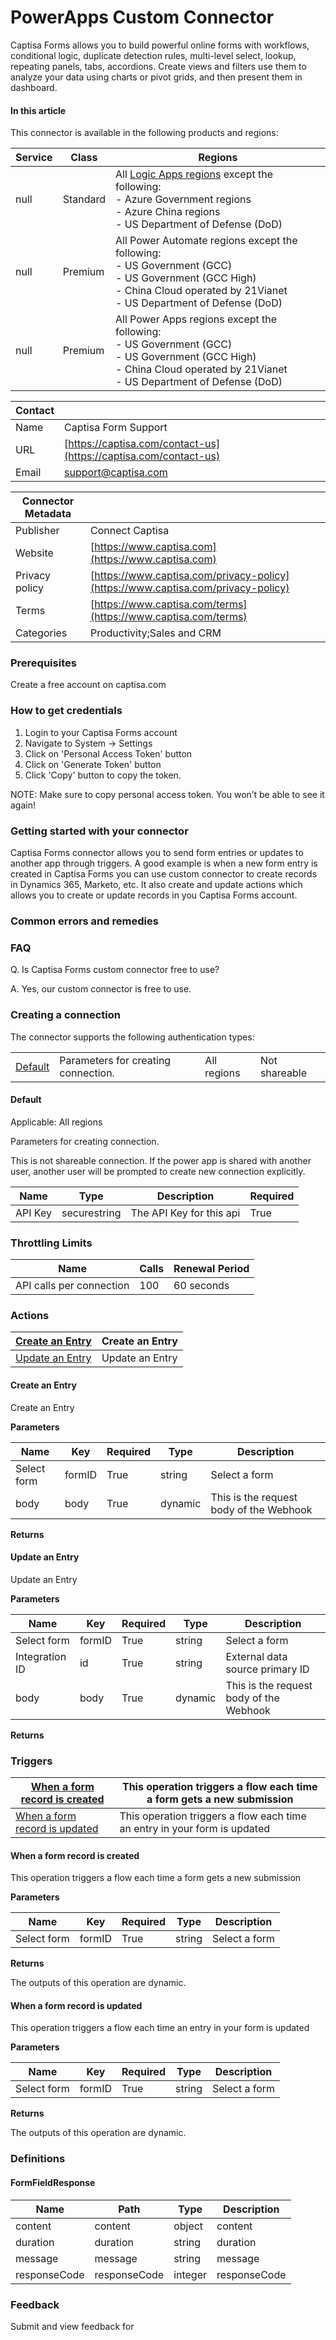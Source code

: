 # PowerApps Custom Connector



Captisa Forms allows you to build powerful online forms with workflows, conditional logic, duplicate detection rules, multi-level select, lookup, repeating panels, tabs, accordions. Create views and filters use them to analyze your data using charts or pivot grids, and then present them in dashboard.

#### In this article

This connector is available in the following products and regions:

<table><thead><tr><th data-type="number">Service</th><th>Class</th><th>Regions</th></tr></thead><tbody><tr><td>null</td><td>Standard</td><td>All <a href="https://azure.microsoft.com/global-infrastructure/services/?products=logic-apps&#x26;regions=all">Logic Apps regions</a> except the following:<br>     -   Azure Government regions<br>     -   Azure China regions<br>     -   US Department of Defense (DoD)</td></tr><tr><td>null</td><td>Premium</td><td>All Power Automate regions except the following:<br>     -   US Government (GCC)<br>     -   US Government (GCC High)<br>     -   China Cloud operated by 21Vianet<br>     -   US Department of Defense (DoD)</td></tr><tr><td>null</td><td>Premium</td><td>All Power Apps regions except the following:<br>     -   US Government (GCC)<br>     -   US Government (GCC High)<br>     -   China Cloud operated by 21Vianet<br>     -   US Department of Defense (DoD)</td></tr></tbody></table>

| Contact |                                                                  |
| ------- | ---------------------------------------------------------------- |
| Name    | Captisa Form Support                                             |
| URL     | [https://captisa.com/contact-us](https://captisa.com/contact-us) |
| Email   | support@captisa.com                                              |

| Connector Metadata |                                                                                  |
| ------------------ | -------------------------------------------------------------------------------- |
| Publisher          | Connect Captisa                                                                  |
| Website            | [https://www.captisa.com](https://www.captisa.com)                               |
| Privacy policy     | [https://www.captisa.com/privacy-policy](https://www.captisa.com/privacy-policy) |
| Terms              | [https://www.captisa.com/terms](https://www.captisa.com/terms)                   |
| Categories         | Productivity;Sales and CRM                                                       |

### Prerequisites <a href="prerequisites" id="prerequisites"></a>

Create a free account on captisa.com

### How to get credentials <a href="how-to-get-credentials" id="how-to-get-credentials"></a>

1. Login to your Captisa Forms account
2. Navigate to System -> Settings
3. Click on 'Personal Access Token' button
4. Click on 'Generate Token' button
5. Click 'Copy' button to copy the token.

NOTE: Make sure to copy personal access token. You won’t be able to see it again!

### Getting started with your connector <a href="getting-started-with-your-connector" id="getting-started-with-your-connector"></a>

Captisa Forms connector allows you to send form entries or updates to another app through triggers. A good example is when a new form entry is created in Captisa Forms you can use custom connector to create records in Dynamics 365, Marketo, etc. It also create and update actions which allows you to create or update records in you Captisa Forms account.

### Common errors and remedies <a href="common-errors-and-remedies" id="common-errors-and-remedies"></a>

### FAQ <a href="faq" id="faq"></a>

Q. Is Captisa Forms custom connector free to use?

A. Yes, our custom connector is free to use.

### Creating a connection <a href="creating-a-connection" id="creating-a-connection"></a>

The connector supports the following authentication types:

|                             |                                     |             |               |
| --------------------------- | ----------------------------------- | ----------- | ------------- |
| [Default](broken-reference) | Parameters for creating connection. | All regions | Not shareable |

#### Default

Applicable: All regions

Parameters for creating connection.

This is not shareable connection. If the power app is shared with another user, another user will be prompted to create new connection explicitly.

| Name    | Type         | Description              | Required |
| ------- | ------------ | ------------------------ | -------- |
| API Key | securestring | The API Key for this api | True     |

### Throttling Limits <a href="limits" id="limits"></a>

| Name                     | Calls | Renewal Period |
| ------------------------ | ----- | -------------- |
| API calls per connection | 100   | 60 seconds     |

### Actions <a href="actions" id="actions"></a>

| [Create an Entry](broken-reference) | Create an Entry |
| ----------------------------------- | --------------- |
| [Update an Entry](broken-reference) | Update an Entry |

#### Create an Entry <a href="create-an-entry" id="create-an-entry"></a>

Create an Entry

**Parameters**

| Name        | Key    | Required | Type    | Description                             |
| ----------- | ------ | -------- | ------- | --------------------------------------- |
| Select form | formID | True     | string  | Select a form                           |
| body        | body   | True     | dynamic | This is the request body of the Webhook |

**Returns**

#### Update an Entry <a href="update-an-entry" id="update-an-entry"></a>

Update an Entry

**Parameters**

| Name           | Key    | Required | Type    | Description                             |
| -------------- | ------ | -------- | ------- | --------------------------------------- |
| Select form    | formID | True     | string  | Select a form                           |
| Integration ID | id     | True     | string  | External data source primary ID         |
| body           | body   | True     | dynamic | This is the request body of the Webhook |

**Returns**

### Triggers <a href="triggers" id="triggers"></a>

| [When a form record is created](broken-reference) | This operation triggers a flow each time a form gets a new submission     |
| ------------------------------------------------- | ------------------------------------------------------------------------- |
| [When a form record is updated](broken-reference) | This operation triggers a flow each time an entry in your form is updated |

#### When a form record is created <a href="when-a-form-record-is-created" id="when-a-form-record-is-created"></a>

This operation triggers a flow each time a form gets a new submission

**Parameters**

| Name        | Key    | Required | Type   | Description   |
| ----------- | ------ | -------- | ------ | ------------- |
| Select form | formID | True     | string | Select a form |

**Returns**

The outputs of this operation are dynamic.

#### When a form record is updated <a href="when-a-form-record-is-updated" id="when-a-form-record-is-updated"></a>

This operation triggers a flow each time an entry in your form is updated

**Parameters**

| Name        | Key    | Required | Type   | Description   |
| ----------- | ------ | -------- | ------ | ------------- |
| Select form | formID | True     | string | Select a form |

**Returns**

The outputs of this operation are dynamic.

### Definitions <a href="definitions" id="definitions"></a>

#### FormFieldResponse <a href="formfieldresponse" id="formfieldresponse"></a>

| Name         | Path         | Type    | Description  |
| ------------ | ------------ | ------- | ------------ |
| content      | content      | object  | content      |
| duration     | duration     | string  | duration     |
| message      | message      | string  | message      |
| responseCode | responseCode | integer | responseCode |

### Feedback <a href="feedback" id="feedback"></a>

Submit and view feedback for
